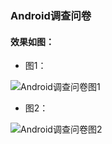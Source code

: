 ### Android调查问卷

#### 效果如图：

- 图1：

 
![Android调查问卷图1](https://ooo.0o0.ooo/2016/02/29/56d400b166fc1.png)

- 图2：
 

![Android调查问卷图2](https://ooo.0o0.ooo/2016/02/29/56d400b17c56f.png)

